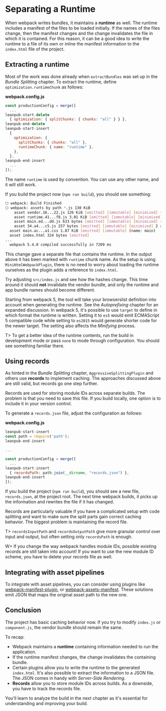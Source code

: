 # Separating a Runtime

When webpack writes bundles, it maintains a **runtime** as well. The runtime includes a manifest of the files to be loaded initially. If the names of the files change, then the manifest changes and the change invalidates the file in which it is contained. For this reason, it can be a good idea to write the runtime to a file of its own or inline the manifest information to the `index.html` file of the project.

## Extracting a runtime

Most of the work was done already when `extractBundles` was set up in the _Bundle Splitting_ chapter. To extract the runtime, define `optimization.runtimeChunk` as follows:

**webpack.config.js**

```javascript
const productionConfig = merge([
  ...
leanpub-start-delete
  { optimization: { splitChunks: { chunks: "all" } } },
leanpub-end-delete
leanpub-start-insert
  {
    optimization: {
      splitChunks: { chunks: "all" },
      runtimeChunk: { name: "runtime" },
    },
  },
leanpub-end-insert
  ...
]);
```

The name `runtime` is used by convention. You can use any other name, and it will still work.

If you build the project now (`npm run build`), you should see something:

```bash
⬡ webpack: Build Finished
⬡ webpack: assets by path *.js 130 KiB
    asset vendor.16...22.js 126 KiB [emitted] [immutable] [minimized] (name: vendor) (id hint: commons) 2 related assets
    asset runtime.41...f8.js 3.01 KiB [emitted] [immutable] [minimized] (name: runtime) 2 related assets
    asset main.ed...dd.js 633 bytes [emitted] [immutable] [minimized] (name: main) 2 related assets
    asset 34.a4...c5.js 257 bytes [emitted] [immutable] [minimized] 2 related assets
  asset main.ac...a1.css 1.87 KiB [emitted] [immutable] (name: main)
  asset index.html 324 bytes [emitted]
...
  webpack 5.4.0 compiled successfully in 7209 ms
```

This change gave a separate file that contains the runtime. In the output above it has been marked with `runtime` chunk name. As the setup is using `MiniHtmlWebpackPlugin`, there is no need to worry about loading the runtime ourselves as the plugin adds a reference to `index.html`.

Try adjusting `src/index.js` and see how the hashes change. This time around it should **not** invalidate the vendor bundle, and only the runtime and app bundle names should become different.

Starting from webpack 5, the tool will take your browserslist definition into account when generating the runtime. See the _Autoprefixing_ chapter for an expanded discussion. In webpack 5, it's possible to use `target` to define in which format the runtime is written. Setting it to `es5` would emit ECMAScript 5 compatible code while setting to `es2015` would generate shorter code for the newer target. The setting also affects the _Minifying_ process.

T> To get a better idea of the runtime contents, run the build in development mode or pass `none` to mode through configuration. You should see something familiar there.

## Using records

As hinted in the _Bundle Splitting_ chapter, `AggressiveSplittingPlugin` and others use **records** to implement caching. The approaches discussed above are still valid, but records go one step further.

Records are used for storing module IDs across separate builds. The problem is that you need to save this file. If you build locally, one option is to include it in your version control.

To generate a `records.json` file, adjust the configuration as follows:

**webpack.config.js**

```javascript
leanpub-start-insert
const path = require('path');
leanpub-end-insert

...

const productionConfig = merge([
  ...
leanpub-start-insert
  { recordsPath: path.join(__dirname, "records.json") },
leanpub-end-insert
]);
```

If you build the project (`npm run build`), you should see a new file, `records.json`, at the project root. The next time webpack builds, it picks up the information and rewrites the file if it has changed.

Records are particularly valuable if you have a complicated setup with code splitting and want to make sure the split parts gain correct caching behavior. The biggest problem is maintaining the record file.

T> `recordsInputPath` and `recordsOutputPath` give more granular control over input and output, but often setting only `recordsPath` is enough.

W> If you change the way webpack handles module IDs, possible existing records are still taken into account! If you want to use the new module ID scheme, you have to delete your records file as well.

## Integrating with asset pipelines

To integrate with asset pipelines, you can consider using plugins like [webpack-manifest-plugin](https://www.npmjs.com/package/webpack-manifest-plugin), or [webpack-assets-manifest](https://www.npmjs.com/package/webpack-assets-manifest). These solutions emit JSON that maps the original asset path to the new one.

## Conclusion

The project has basic caching behavior now. If you try to modify `index.js` or `component.js`, the vendor bundle should remain the same.

To recap:

- Webpack maintains a **runtime** containing information needed to run the application.
- If the runtime manifest changes, the change invalidates the containing bundle.
- Certain plugins allow you to write the runtime to the generated `index.html`. It's also possible to extract the information to a JSON file. The JSON comes in handy with _Server-Side Rendering_.
- **Records** allow you to store module IDs across builds. As a downside, you have to track the records file.

You'll learn to analyze the build in the next chapter as it's essential for understanding and improving your build.
